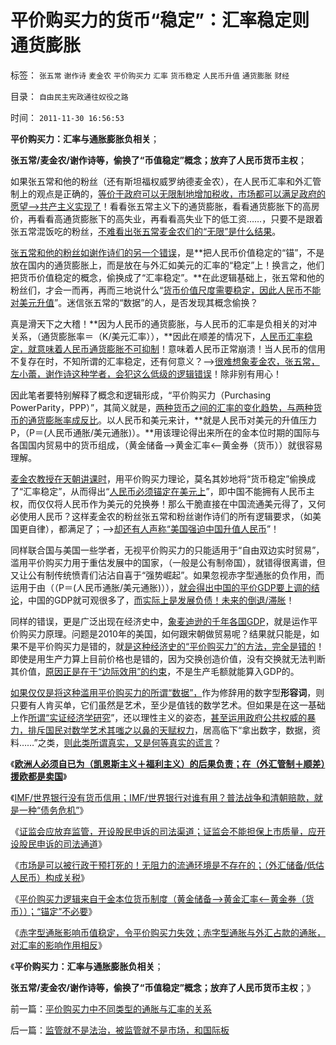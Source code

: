 # 平价购买力的货币“稳定”：汇率稳定则通货膨胀

标签： `张五常` `谢作诗` `麦金农` `平价购买力` `汇率` `货币稳定` `人民币升值` `通货膨胀` `财经` 

目录： `自由民主宪政通往奴役之路`

时间： `2011-11-30 16:56:53`

**平价购买力：汇率与通胀膨胀负相关**；

**张五常/麦金农/谢作诗等，偷换了“币值稳定”概念；放弃了人民币货币主权**；

如果张五常和他的粉丝（还有斯坦福权威罗纳德麦金农），在人民币汇率和外汇管制上的观点是正确的，[等价于政府可以无限制地增加税收，市场都可以满足政府的愿望——>共产主义实现了](../../../2011/10/19/公有制的税收，是绝对的权力.md)！看看张五常主义下的通货膨胀，看看通货膨胀下的高房价，再看看高通货膨胀下的高失业，再看看高失业下的低工资……，只要不是跟着张五常混饭吃的粉丝，[不难看出张五常麦金农们的“无限”是什么结果](../../../2011/7/21/经济学的良心就是据理力争Vs第一流的猪狗.md)。

[张五常和他的粉丝如谢作诗们的另一个错误](http://blog.sina.com.cn/u/5563a64d0102dr0p)，是**把人民币价值稳定的“锚”，不是放在国内的通货膨胀上，而是放在与外汇如美元的汇率的“稳定”上！换言之，他们把货币价值稳定的概念，偷换成了“汇率稳定”。**在此逻辑基础上，张五常和他的粉丝们，才会一而再，再而三地说什么“[货币价值尺度需要稳定，因此人民币不能对美元升值](../../../2011/2/25/香港特色的市场经济.md)”。迷信张五常的“数据”的人，是否发现其概念偷换？

真是滑天下之大稽！**因为人民币的通货膨胀，与人民币的汇率是负相关的对冲关系，（通货膨胀率＝（K/美元汇率）），**因此在顺差的情况下，[人民币汇率稳定，就意味着人民币通货膨胀不可抑制](../../../2011/10/11/诺贝尔奖的耻辱James.托宾和全球债务危机.md)！意味着人民币正常崩溃！当人民币的信用不复存在时，不知所谓的汇率稳定，还有何意义？——>[很难想象麦金农，张五常，左小蕾，谢作诗这种学者，会犯这么低级的逻辑错误](../../../2011/8/29/“钞票印少了会通胀”，左小蕾力挺张五常.md)！除非别有用心！

因此笔者要特别解释了概念和逻辑形成，“平价购买力（Purchasing PowerParity，PPP）”，其简义就是，[两种货币之间的汇率的变化趋势，与两种货币的通货膨胀率成反比](../../../2008/7/24/通胀不能抵销人民币汇率升值压力.md)。以人民币和美元来计，**就是人民币对美元的升值压力P，（P＝(人民币通胀/美元通胀)）。**用该理论得出来所在的金本位时期的国际与各国国内贸易中的货币组成，（黄金储备——>黄金汇率<——黄金券（货币））就很容易理解。

[麦金农教授在天朝讲课时](../../../2007/12/6/施建淮：人民币一次性升值真的不可以是一种选择吗.md)，用平价购买力理论，莫名其妙地将“货币稳定”偷换成了“汇率稳定”，从而得出“[人民币必须锚定在美元上](../../../2011/11/7/只要功夫深，忽悠能当真，“人民币有贬值压力论”.md)”，即中国不能拥有人民币主权，而仅仅将人民币作为美元的兑换券！那么干脆直接在中国流通美元得了，又何必使用人民币？这样麦金农的粉丝张五常和粉丝谢作诗们的所有逻辑要求，（如美国更自律），都满足了；——>[却还有人声称“美国强迫中国升值人民币](../../../2007/12/1/以爱国的名义坚决反对人民币升值.md)”！

同样联合国与美国一些学者，无视平价购买力的只能适用于“自由双边实时贸易”，滥用平价购买力用于重估发展中的国家，（一般是公有制帝国），就错得很离谱，但又让公有制传统愤青们沾沾自喜于“强势崛起”。如果忽视赤字型通胀的负作用，而运用于由（（P＝(人民币通胀/美元通胀)）），[就会得出中国的平价GDP要上调的结论](../../../2007/8/30/中国股市市值超GDP,超日本可能是自欺欺人.md)，中国的GDP就可观很多了，[而实际上是发展负债！未来的倒退/滞胀](../../../2009/12/28/“生产倒退”可能社会进步.md)！

同样的错误，更是广泛出现在经济史中，[象麦迪逊的千年各国GDP](http://blog.sina.com.cn/u/5563a64d0102dt94)，就是运作平价购买力原理。问题是2010年的美国，如何跟宋朝做贸易呢？结果就只能是，如果不是平价购买力是错的，就[是这种经济史的“平价购买力”的方法，完全是错的](../../../2009/11/23/中印古代经济与西方地中海社会谁发达？.md)！即使是用生产力算上目前价格也是错的，因为交换创造价值，没有交换就无法判断其价值，[原因正是在于“边际效用”的约束](../../../2011/2/20/经济学科学标准（边际效用＋抽象建模＋实证统计）.md)，不是生产毛额就能算入GDP的。

[如果仅仅是将这种滥用平价购买力的所谓“数据”，](http://blog.sina.com.cn/u/5563a64d0102dtab)作为修辞用的数字型**形容词**，则只要有人肯买单，它们虽然是艺术，至少是值钱的数学艺术。但如果是在这一基础上作[所谓“实证经济学研究](../../../2010/12/30/货币主义导致恶性通货膨胀和大萧条.md)”，还以理性主义的姿态，[甚至运用政府公共权威的暴力，排斥国民对数学艺术其嗤之以鼻的天赋权力](../../../2009/12/15/最要不得权威的经济学和权威的政治经济学.md)，居高临下“拿出数字，数据，资料……”之类，[则此类所谓真实，又是何等真实的谎言](../../../2011/7/2/绝对真实的谎言.md)？

《[**欧洲人必须自已为（凯恩斯主义＋福利主义）的后果负责；在（外汇管制＋顺差）援欧都是卖国**](../../../2011/11/29/（外汇管制＋顺差）下援欧都是卖国.md)》

《[IMF/世界银行没有货币信用；IMF/世界银行对谁有用？普法战争和清朝赔款，就是一种“债务危机”](../../../2011/11/29/征服高卢，普法战争，清朝赔款和欧洲的债务危机.md)》

《[证监会应放弃监管，开设股民申诉的司法渠道；证监会不能担保上市质量，应开设股民申诉的司法通道](../../../2011/11/29/证监会应放弃监管，开设司法仲裁渠道.md)》

《[市场是可以被行政干预打死的！无阻力的流通环境是不存在的；（外汇储备/低估人民币）构成关税](../../../2011/11/30/市场不是万能的，市场是可以被行政干预打死.md)》

《[平价购买力逻辑来自于金本位货币制度（黄金储备——>黄金汇率<——黄金券（货币））；“锚定”不必要](../../../2011/11/30/平价购买力的黄金，外汇，汇率和通货膨胀.md)》

《[赤字型通胀影响币值稳定，令平价购买力失效；赤字型通胀与外汇占款的通胀，对汇率的影响作用相反](../../../2011/11/30/平价购买力中不同类型的通胀与汇率的关系.md)》

《**平价购买力：汇率与通胀膨胀负相关**；

**张五常/麦金农/谢作诗等，偷换了“币值稳定”概念；放弃了人民币货币主权**；》



前一篇：[平价购买力中不同类型的通胀与汇率的关系](../../../2011/11/30/平价购买力中不同类型的通胀与汇率的关系.md)

后一篇：[监管就不是法治，被监管就不是市场，和国际板](../../../2011/11/30/监管就不是法治，被监管就不是市场，和国际板.md)